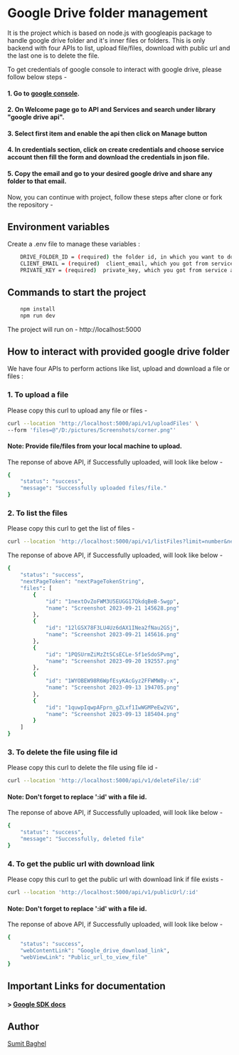
# Google Drive folder management

It is the project which is based on node.js with googleapis package to handle google drive folder and it's inner files or folders. This is only backend with four APIs to list, upload file/files, download with public url and the last one is to delete the file.

To get credentials of google console to interact with google drive, please follow below steps -

#### 1. Go to [google console](https://console.cloud.google.com/).
#### 2. On Welcome page go to API and Services and search under library "google drive api".
#### 3. Select first item and enable the api then click on Manage button
#### 4. In credentials section, click on create credentials and choose service account then fill the form and download the credentials in json file.
#### 5. Copy the email and go to your desired google drive and share any folder to that email.

Now, you can continue with project, follow these steps after clone or fork the repository -

## Environment variables

Create a .env file to manage these variables :

```bash
    DRIVE_FOLDER_ID = (required) the folder id, in which you want to do management
    CLIENT_EMAIL = (required)  client_email, which you got from service account of google drive json file
    PRIVATE_KEY = (required)  private_key, which you got from service account of google drive json file
```

## Commands to start the project

```bash
    npm install
    npm run dev
```

The project will run on - http://localhost:5000

## How to interact with provided google drive folder

We have four APIs to perform actions like list, upload and download a file or files : 

### 1. To upload a file

Please copy this curl to upload any file or files -

```bash
curl --location 'http://localhost:5000/api/v1/uploadFiles' \
--form 'files=@"/D:/pictures/Screenshots/corner.png"'
```

#### Note: Provide file/files from your local machine to upload.

The reponse of above API, if Successfully uploaded, will look like below -

```bash
{
    "status": "success",
    "message": "Successfully uploaded files/file."
}
```

### 2. To list the files

Please copy this curl to get the list of files -

```bash
curl --location 'http://localhost:5000/api/v1/listFiles?limit=number&nextPageToken=--next-page-token---'
```
The reponse of above API, if Successfully uploaded, will look like below -

```bash
{
    "status": "success",
    "nextPageToken": "nextPageTokenString",
    "files": [
        {
            "id": "1nextOvZoFWM3U5EUGG17QkdqBeB-5wgp",
            "name": "Screenshot 2023-09-21 145628.png"
        },
        {
            "id": "12lGSX78F3LU4Uz6dAX1INea2fNau2GSj",
            "name": "Screenshot 2023-09-21 145616.png"
        },
        {
            "id": "1PQSUrmZiMzZtSCsECLe-5f1eSdoSPvmg",
            "name": "Screenshot 2023-09-20 192557.png"
        },
        {
            "id": "1WYOBEW98R6WpfEsyKAcGyz2FFWMW8y-x",
            "name": "Screenshot 2023-09-13 194705.png"
        },
        {
            "id": "1quwpIqwpAFprn_gZLxf1IwWGMPeEw2VG",
            "name": "Screenshot 2023-09-13 185404.png"
        }
    ]
}
```

### 3. To delete the file using file id

Please copy this curl to delete the file using file id -

```bash
curl --location 'http://localhost:5000/api/v1/deleteFile/:id'
```
#### Note: Don't forget to replace ':id' with a file id.

The reponse of above API, if Successfully uploaded, will look like below -

```bash
{
    "status": "success",
    "message": "Successfully, deleted file"
}
```

### 4. To get the public url with download link

Please copy this curl to get the public url with download link if file exists - 

```bash
curl --location 'http://localhost:5000/api/v1/publicUrl/:id'
```

#### Note: Don't forget to replace ':id' with a file id.

The reponse of above API, if Successfully uploaded, will look like below -

```bash
{
    "status": "success",
    "webContentLink": "Google_drive_download_link",
    "webViewLink": "Public_url_to_view_file"
}
```

## Important Links for documentation

#### > [Google SDK docs](https://cloud.google.com/sdk/docs)

## Author

[Sumit Baghel](https://github.com/Baghel-sumit)
